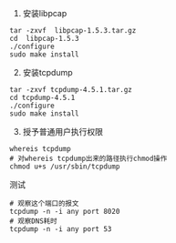 1. 安装libpcap

```
tar -zxvf  libpcap-1.5.3.tar.gz  
cd  libpcap-1.5.3  
./configure  
sudo make install  
```

2. 安装tcpdump

```
tar -zxvf tcpdump-4.5.1.tar.gz  
cd tcpdump-4.5.1  
./configure  
sudo make install
```

3. 授予普通用户执行权限

```
whereis tcpdump
# 对whereis tcpdump出来的路径执行chmod操作
chmod u+s /usr/sbin/tcpdump
```

测试

```
# 观察这个端口的报文
tcpdump -n -i any port 8020
# 观察DNS耗时
tcpdump -n -i any port 53
```

